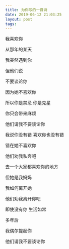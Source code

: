 ```yaml
---
title: 为你写的一首诗
date: 2019-06-12 21:03:25
layout: post
tags:
---
```


我喜欢你

从那年的某天

我突然遇到你

但他们说

不要谈论你

因为她不喜欢你


所以你是禁忌 你是克星

你只会带来麻烦

他们请我不要谈论你

我说你没有错 喜欢你也没有错

错在她不喜欢你

他们劝我私奔吧

去一个大家都喜欢你的地方

但她是我妈妈

我如何离开她

他们劝我离开你吧

即使没有你 生活如常

多年后

我偶尔提起你

他们请我不要谈论你
